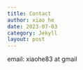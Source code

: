 ```yaml
---
title: Contact
author: xiao he
date: 2023-07-03
category: Jekyll
layout: post
---
```


email: xiaohe83 at gmail
